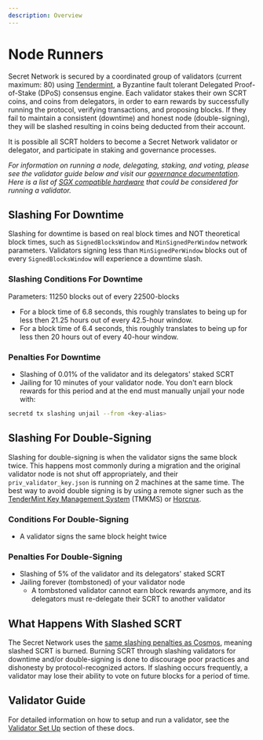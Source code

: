 ```yaml
---
description: Overview
---
```


# Node Runners

Secret Network is secured by a coordinated group of validators (current maximum: 80) using [Tendermint](https://tendermint.com/), a Byzantine fault tolerant Delegated Proof-of-Stake (DPoS) consensus engine.  Each validator stakes their own SCRT coins, and coins from delegators, in order to earn rewards by successfully running the protocol, verifying transactions, and proposing blocks. If they fail to maintain a consistent (downtime) and honest node (double-signing), they will be slashed resulting in coins being deducted from their account.&#x20;

It is possible all SCRT holders to become a Secret Network validator or delegator, and participate in staking and governance processes.&#x20;

_For information on running a node, delegating, staking, and voting, please see the validator guide below and visit our_ [_governance documentation_](https://docs.scrt.network/protocol/governance.html)_. Here is a list of_ [_SGX compatible hardware_](https://github.com/ayeks/SGX-hardware) _that could be considered for running a validator._

## **Slashing For Downtime**

Slashing for downtime is based on real block times and NOT theoretical block times, such as `SignedBlocksWindow` and `MinSignedPerWindow` network parameters. Validators signing less than `MinSignedPerWindow` blocks out of every `SignedBlocksWindow` will experience a downtime slash.&#x20;

### Slashing Conditions For Downtime

Parameters: 11250 blocks out of every 22500-blocks

* For a block time of 6.8 seconds, this roughly translates to being up for less then 21.25 hours out of every 42.5-hour window.
* For a block time of 6.4 seconds, this roughly translates to being up for less then 20 hours out of every 40-hour window.

### Penalties For Downtime

* Slashing of 0.01% of the validator and its delegators' staked SCRT
* Jailing for 10 minutes of your validator node. You don't earn block rewards for this period and at the end must manually unjail your node with:

```bash
secretd tx slashing unjail --from <key-alias>
```

## **Slashing For Double-Signing**

Slashing for double-signing is when the validator signs the same block twice. This happens most commonly during a migration and the original validator node is not shut off appropriately, and their `priv_validator_key.json` is running on 2 machines at the same time. The best way to avoid double signing is by using a remote signer such as the [TenderMint Key Management System](https://github.com/iqlusioninc/tmkms) (TMKMS) or [Horcrux](https://github.com/strangelove-ventures/horcrux).

### Conditions **F**or Double-Signing

* A validator signs the same block height twice

### Penalties For Double-Signing

* Slashing of 5% of the validator and its delegators' staked SCRT
* Jailing forever (tombstoned) of your validator node
  * A tombstoned validator cannot earn block rewards anymore, and its delegators must re-delegate their SCRT to another validator

## What Happens With Slashed SCRT&#x20;

The Secret Network uses the [same slashing penalties as Cosmos](https://docs.cosmos.network/master/modules/slashing/), meaning slashed SCRT is burned. Burning SCRT through slashing validators for downtime and/or double-signing is done to discourage poor practices and dishonesty by protocol-recognized actors. If slashing occurs frequently, a validator may lose their ability to vote on future blocks for a period of time.&#x20;

## Validator Guide <a href="#walkthrough" id="walkthrough"></a>

For detailed information on how to setup and run a validator, see the [Validator Set Up](node-setup/) section of these docs.&#x20;

